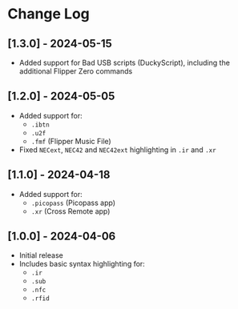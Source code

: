 # Change Log

## [1.3.0] - 2024-05-15

- Added support for Bad USB scripts (DuckyScript), including the additional Flipper Zero commands

## [1.2.0] - 2024-05-05

- Added support for:
  - `.ibtn`
  - `.u2f`
  - `.fmf` (Flipper Music File)
- Fixed `NECext`, `NEC42` and `NEC42ext` highlighting in `.ir` and `.xr`

## [1.1.0] - 2024-04-18

- Added support for:
  - `.picopass` (Picopass app)
  - `.xr` (Cross Remote app)

## [1.0.0] - 2024-04-06

- Initial release
- Includes basic syntax highlighting for:
  - `.ir`
  - `.sub`
  - `.nfc`
  - `.rfid`